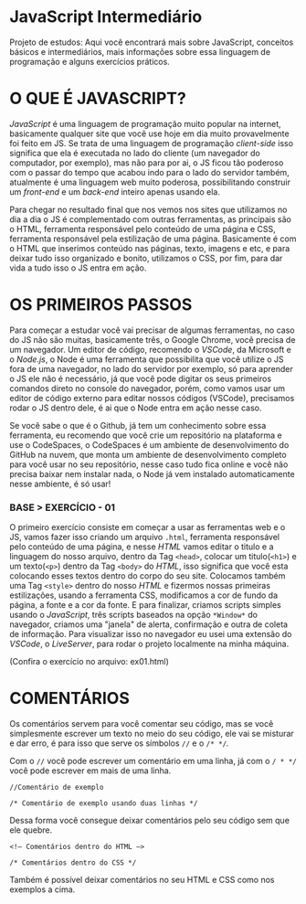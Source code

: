 # JavaScript Intermediário
Projeto de estudos: Aqui você encontrará mais sobre JavaScript, conceitos básicos e intermediários, mais informações sobre essa linguagem de programação e alguns exercícios práticos.

# O QUE É JAVASCRIPT?

*JavaScript* é uma linguagem de programação muito popular na internet, basicamente qualquer site que você use hoje em dia muito provavelmente foi feito em JS. Se trata de uma linguagem de programação *client-side* isso significa que ela é executada no lado do cliente (um navegador do computador, por exemplo), mas não para por ai, o JS ficou tão poderoso com o passar do tempo que acabou indo para o lado do servidor também, atualmente é uma linguagem web muito poderosa, possibilitando construir um *front-end* e um *back-end* inteiro apenas usando ela.

Para chegar no resultado final que nos vemos nos sites que utilizamos no dia a dia o JS é complementado com outras ferramentas, as principais são o HTML, ferramenta responsável pelo conteúdo de uma página e CSS, ferramenta responsável pela estilização de uma página. Basicamente é com o HTML que inserimos conteúdo nas páginas, texto, imagens e etc, e para deixar tudo isso organizado e bonito, utilizamos o CSS, por fim, para dar vida a tudo isso o JS entra em ação.

# OS PRIMEIROS PASSOS

Para começar a estudar você vai precisar de algumas ferramentas, no caso do JS não são muitas, basicamente três, o Google Chrome, você precisa de um navegador. Um editor de código, recomendo o *VSCode*, da Microsoft e o *Node.js*, o Node é uma ferramenta que possibilita que você utilize o JS fora de uma navegador, no lado do servidor por exemplo, só para aprender o JS ele não é necessário, já que você pode digitar os seus primeiros comandos direto no console do navegador, porém, como vamos usar um editor de código externo para editar nossos códigos (VSCode), precisamos rodar o JS dentro dele, é ai que o Node entra em ação nesse caso.

Se você sabe o que é o Github, já tem um conhecimento sobre essa ferramenta, eu recomendo que você crie um repositório na plataforma e use o CodeSpaces, o CodeSpaces é um ambiente de desenvolvimento do GitHub na nuvem, que monta um ambiente de desenvolvimento completo para você usar no seu repositório, nesse caso tudo fica online e você não precisa baixar nem instalar nada, o Node já vem instalado automaticamente nesse ambiente, é só usar!

### BASE > EXERCÍCIO - 01
O primeiro exercício consiste em começar a usar as ferramentas web e o JS, vamos fazer isso criando um arquivo `.html`, ferramenta responsável pelo conteúdo de uma página, e nesse *HTML* vamos editar o titulo e a linguagem do nosso arquivo, dentro da Tag `<head>`, colocar um titulo(`<h1>`) e um texto(`<p>`) dentro da Tag `<body>` do *HTML*, isso significa que você esta colocando esses textos dentro do corpo do seu site. Colocamos também uma Tag `<style>` dentro do nosso *HTML* e fizermos nossas primeiras estilizações, usando a ferramenta CSS, modificamos a cor de fundo da página, a fonte e a cor da fonte. E para finalizar, criamos scripts simples usando o *JavaScript*, três scripts baseados na opção `*Window*` do navegador, criamos uma "janela" de alerta, confirmação e outra de coleta de informação. Para visualizar isso no navegador eu usei uma extensão do *VSCode*, o *LiveServer*, para rodar o projeto localmente na minha máquina.

(Confira o exercício no arquivo: ex01.html)

# COMENTÁRIOS

Os comentários servem para você comentar seu código, mas se você simplesmente escrever um texto no meio do seu código, ele vai se misturar e dar erro, é para isso que serve os símbolos `//` e o `/* */`*.* 

Com o `//`  você pode escrever um comentário em uma linha, já com o `/ * */` você pode escrever em mais de uma linha.

`//Comentário de exemplo`

`/*
Comentário de exemplo
usando duas linhas
*/`

Dessa forma você consegue deixar comentários pelo seu código sem que ele quebre.

`<!— Comentários dentro do HTML —>`

`/* Comentários dentro do CSS */`

Também é possível deixar comentários no seu HTML e CSS como nos exemplos a cima.
